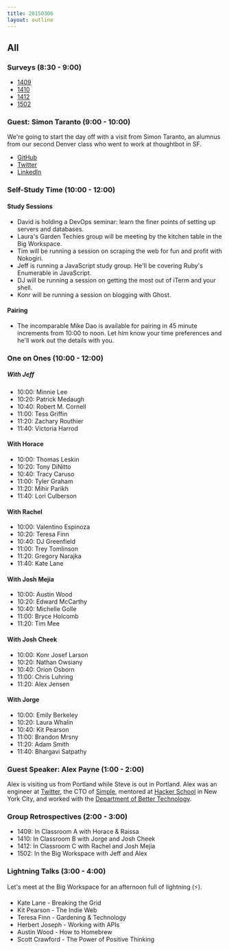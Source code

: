 ```yaml
---
title: 20150306
layout: outline
---
```


## All

### Surveys (8:30 - 9:00)

* [1409](https://docs.google.com/a/casimircreative.com/forms/d/1aAwJ34ogTaIxC8NiUr_nhuoFtuLLx5uOWfMbXvblQzc/viewform)
* [1410](https://docs.google.com/a/casimircreative.com/forms/d/1L-wu6LBX2xwxtJShj69WsRvqugUlnRVENSeAGsqrw5g/viewform)
* [1412](https://docs.google.com/a/casimircreative.com/forms/d/1Ey7A1ka3cuZoxZcbyWAx3c7CUyxzdCfCUVFOq0bh00Y/viewform)
* [1502](https://docs.google.com/a/casimircreative.com/forms/d/1xzLnfkL9QlhhrkTGdIADRWMiR9T3hFnIbCYyptbrj4c/viewform)

### Guest: Simon Taranto (9:00 - 10:00)

We're going to start the day off with a visit from Simon Taranto, an alumnus
from our second Denver class who went to work at thoughtbot in SF.

* [GitHub](https://github.com/srt32)
* [Twitter](https://twitter.com/simontaranto)
* [LinkedIn](https://www.linkedin.com/in/simontaranto)

### Self-Study Time (10:00 - 12:00)

#### Study Sessions

* David is holding a DevOps seminar: learn the finer points of setting up servers and databases.
* Laura's Garden Techies group will be meeting by the kitchen table in the Big Workspace.
* Tim will be running a session on scraping the web for fun and profit with Nokogiri.
* Jeff is running a JavaScript study group. He'll be covering Ruby's Enumerable in JavaScript.
* DJ will be running a session on getting the most out of iTerm and your shell.
* Konr will be running a session on blogging with Ghost.

#### Pairing

* The incomparable Mike Dao is available for pairing in 45 minute increments from 10:00 to noon. Let him know your time preferences and he'll work out the details with you.

### One on Ones (10:00 - 12:00)

##### With Jeff

* 10:00: Minnie Lee
* 10:20: Patrick Medaugh
* 10:40: Robert M. Cornell
* 11:00: Tess Griffin
* 11:20: Zachary Routhier
* 11:40: Victoria Harrod

#### With Horace

* 10:00: Thomas Leskin
* 10:20: Tony DiNitto
* 10:40: Tracy Caruso
* 11:00: Tyler Graham
* 11:20: Mihir Parikh
* 11:40: Lori Culberson

#### With Rachel

* 10:00: Valentino Espinoza
* 10:20: Teresa Finn
* 10:40: DJ Greenfield
* 11:00: Trey Tomlinson
* 11:20: Gregory Narajka
* 11:40: Kate Lane

#### With Josh Mejia

* 10:00: Austin Wood
* 10:20: Edward McCarthy
* 10:40: Michelle Golle
* 11:00: Bryce Holcomb
* 11:20: Tim Mee

#### With Josh Cheek

* 10:00: Konr Josef Larson
* 10:20: Nathan Owsiany
* 10:40: Orion Osborn
* 11:00: Chris Luhring
* 11:20: Alex Jensen

#### With Jorge

* 10:00: Emily Berkeley
* 10:20: Laura Whalin
* 10:40: Kit Pearson
* 11:00: Brandon Mrsny
* 11:20: Adam Smith
* 11:40: Bhargavi Satpathy

### Guest Speaker: Alex Payne (1:00 - 2:00)

Alex is visiting us from Portland while Steve is out in Portland. Alex was an engineer at [Twitter][], the CTO of [Simple][], mentored at [Hacker School][hs] in New York City, and worked with the [Department of Better Technology][dbt].

[Twitter]: http://twitter.com/
[Simple]: https://www.simple.com/
[dbt]: http://dobt.co/
[hs]: https://www.hackerschool.com/

### Group Retrospectives (2:00 - 3:00)

* 1409: In Classroom A with Horace & Raissa
* 1410: In Classroom B with Jorge and Josh Cheek
* 1412: In Classroom C with Rachel and Josh Mejia
* 1502: In the Big Workspace with Jeff and Alex

### Lightning Talks (3:00 - 4:00)

Let's meet at the Big Workspace for an afternoon full of lightning (:zap:).

* Kate Lane - Breaking the Grid
* Kit Pearson - The Indie Web
* Teresa Finn - Gardening & Technology
* Herbert Joseph - Working with APIs
* Austin Wood - How to Homebrew
* Scott Crawford - The Power of Positive Thinking
